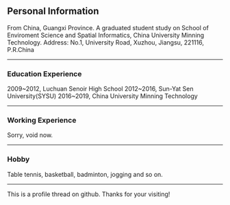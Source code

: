 ## Personal Information

From China, Guangxi Province.
A graduated student study on School of Enviroment Science and Spatial Informatics, China University Minning Technology.
Address: No.1, University Road, Xuzhou, Jiangsu, 221116, P.R.China

---------------------------------------

### Education Experience

2009~2012, Luchuan Senoir High School
2012~2016, Sun-Yat Sen University(SYSU)
2016~2019, China University Minning Technology

---------------------------------------


### Working Experience

Sorry, void now.

--------------------------------------------

### Hobby

Table tennis, basketball, badminton, jogging and so on.




--------------------------------------------
This is a profile thread on github. Thanks for your visiting!
